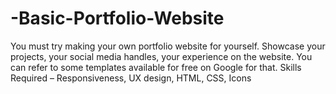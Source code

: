 # -Basic-Portfolio-Website
You must try making your own portfolio website for yourself. Showcase your projects, your social media handles, your experience on the website. You can refer to some templates available for free on Google for that.  Skills Required – Responsiveness, UX design, HTML, CSS, Icons
